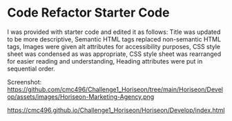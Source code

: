 # Code Refactor Starter Code
I was provided with starter code and edited it as follows:
Title was updated to be more descriptive,
Semantic HTML tags replaced non-semantic HTML tags,
Images were given alt attributes for accessibility purposes,
CSS style sheet was condensed as was appropriate,
CSS style sheet was rearranged for easier reading and understanding,
Heading attributes were put in sequential order.

Screenshot: https://github.com/cmc496/Challenge1_Horiseon/tree/main/Horiseon/Develop/assets/images/Horiseon-Marketing-Agency.png

https://cmc496.github.io/Challenge1_Horiseon/Horiseon/Develop/index.html

